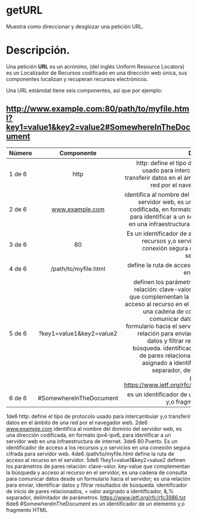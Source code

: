 # getURL
Muestra como direccionar y desglozar una petición URL.

# Descripción.

Una petición **URL** es un  acrónimo, (del inglés Uniform Resource Locators) es un Localizador de Recursos 
codificado en una dirección web única, sus componentes localizan y recuperan  recursos electrónicos.

Una URL estámdat tiene seis componentes, así que por ejemplo:
## http://www.example.com:80/path/to/myfile.html?key1=value1&key2=value2#SomewhereInTheDocument

| Número       | Componente              | Descripción |
| :---         |     :---:               |          ---: |
| 1 de 6       | http                    | http: define el tipo de protocolo usado para intercambuiar y,o transferir datos en el ámbito de una red por el navegador web. |
| 2 de 6       | www.example.com         | identifica al nombre del dominio del servidor web, es una dirección codificada, en formato ipv4-ipv6, para identificar a un servidor web en una infraestructura de internet.      |
| 3 de 6       | 80                      | Es un identificador de acceso a los recursos  y,o servicios en una conexión segura cifrada para servidor web.      |
| 4 de 6       | /path/to/myfile.html    | define la ruta de acceso al recurso en el servidor.     |
| 5 de 6       | ?key1=value1&key2=value2| definen los parámetros de pares relación: clave-valor. key-value que complementan la búsqueda y acceso al recurso en el servidor, es una cadena de consulta para comunicar datos desde un formulario hacia el servidor; es una relación para enviar, identificar datos y filtrar resultados de búsqueda. identificador de inicio de pares relacionados, = valor asignado a identificador, &,% separador, delimitador de parámetros. https://www.ietf.org/rfc/rfc3986.txt     |
| 6 de 6       | #SomewhereInTheDocument | es un identificador de un elemento y,o fragmento HTML     |

1de6  http: define el tipo de protocolo usado para intercambuiar y,o transferir datos en el ámbito de una red por el navegador web. 
2de6 www.example.com identifica al nombre del dominio del servidor web, es una dirección codificada, en formato ipv4-ipv6, para identificar a un servidor web en una infraestructura de internet.
3de6 80 Puerto. Es un identificador de acceso a los recursos  y,o servicios en una conexión segura cifrada para servidor web.
4de6 /path/to/myfile.html define la ruta de acceso al recurso en el servidor. 
5de6 ?key1=value1&key2=value2 definen los parámetros de pares relación: clave-valor. key-value que complementan la búsqueda y acceso al recurso en el servidor, es una cadena de consulta para comunicar datos desde un formulario hacia el servidor; es una relación para enviar, identificar datos y filtrar resultados de búsqueda. identificador de inicio de pares relacionados, = valor asignado a identificador, &,% separador, delimitador de parámetros. https://www.ietf.org/rfc/rfc3986.txt
6de6 #SomewhereInTheDocument es un identificador de un elemento y,o fragmento HTML
